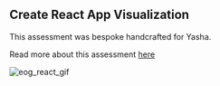 ## Create React App Visualization

This assessment was bespoke handcrafted for Yasha.

Read more about this assessment [here](https://react.eogresources.com)


<img src="./eog_react" alt="eog_react_gif"> 
